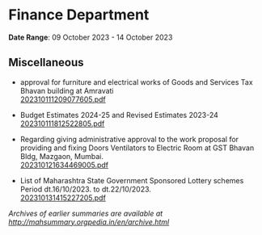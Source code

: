 # Finance Department

**Date Range**: 09 October 2023 - 14 October 2023


## Miscellaneous
- approval for furniture and electrical works of Goods and Services Tax Bhavan building at Amravati\
  [202310111209077605.pdf](https://gr.maharashtra.gov.in/Site/Upload/Government%20Resolutions/English/202310111209077605.pdf)

- Budget Estimates 2024-25 and Revised Estimates 2023-24\
  [202310111812522805.pdf](https://gr.maharashtra.gov.in/Site/Upload/Government%20Resolutions/English/202310111812522805.pdf)

- Regarding giving administrative approval to the work proposal for providing and fixing Doors Ventilators to Electric Room at GST Bhavan Bldg, Mazgaon, Mumbai.\
  [202310121634469005.pdf](https://gr.maharashtra.gov.in/Site/Upload/Government%20Resolutions/English/202310121634469005.pdf)

- List of Maharashtra State Government Sponsored Lottery schemes Period dt.16/10/2023. to dt.22/10/2023.\
  [202310131415227205.pdf](https://gr.maharashtra.gov.in/Site/Upload/Government%20Resolutions/English/202310131415227205.pdf)


*Archives of earlier summaries are available at http://mahsummary.orgpedia.in/en/archive.html*